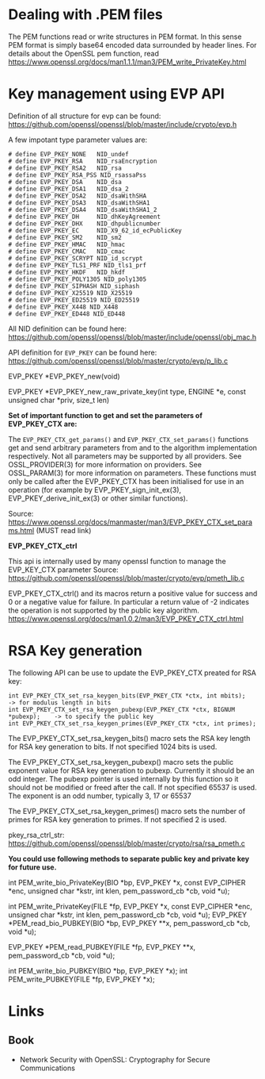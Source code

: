 # Dealing with .PEM files

The PEM functions read or write structures in PEM format. In this sense PEM format is simply base64 encoded data surrounded by header lines. For details about the OpenSSL pem function, read https://www.openssl.org/docs/man1.1.1/man3/PEM_write_PrivateKey.html

# Key management using EVP API

Definition of all structure for evp can be found: https://github.com/openssl/openssl/blob/master/include/crypto/evp.h

A few impotant type parameter values are:
```
# define EVP_PKEY_NONE   NID_undef
# define EVP_PKEY_RSA    NID_rsaEncryption
# define EVP_PKEY_RSA2   NID_rsa
# define EVP_PKEY_RSA_PSS NID_rsassaPss
# define EVP_PKEY_DSA    NID_dsa
# define EVP_PKEY_DSA1   NID_dsa_2
# define EVP_PKEY_DSA2   NID_dsaWithSHA
# define EVP_PKEY_DSA3   NID_dsaWithSHA1
# define EVP_PKEY_DSA4   NID_dsaWithSHA1_2
# define EVP_PKEY_DH     NID_dhKeyAgreement
# define EVP_PKEY_DHX    NID_dhpublicnumber
# define EVP_PKEY_EC     NID_X9_62_id_ecPublicKey
# define EVP_PKEY_SM2    NID_sm2
# define EVP_PKEY_HMAC   NID_hmac
# define EVP_PKEY_CMAC   NID_cmac
# define EVP_PKEY_SCRYPT NID_id_scrypt
# define EVP_PKEY_TLS1_PRF NID_tls1_prf
# define EVP_PKEY_HKDF   NID_hkdf
# define EVP_PKEY_POLY1305 NID_poly1305
# define EVP_PKEY_SIPHASH NID_siphash
# define EVP_PKEY_X25519 NID_X25519
# define EVP_PKEY_ED25519 NID_ED25519
# define EVP_PKEY_X448 NID_X448
# define EVP_PKEY_ED448 NID_ED448
```
All NID definition can be found here: https://github.com/openssl/openssl/blob/master/include/openssl/obj_mac.h


API definition for ``EVP_PKEY`` can be found here: https://github.com/openssl/openssl/blob/master/crypto/evp/p_lib.c


EVP_PKEY *EVP_PKEY_new(void)

EVP_PKEY *EVP_PKEY_new_raw_private_key(int type, ENGINE *e, const unsigned char *priv, size_t len)

**Set of important function to get and set the parameters of EVP_PKEY_CTX are:**

The ``EVP_PKEY_CTX_get_params()`` and ``EVP_PKEY_CTX_set_params()`` functions get and send arbitrary parameters from and to the algorithm implementation respectively. Not all parameters may be supported by all providers. See OSSL_PROVIDER(3) for more information on providers. See OSSL_PARAM(3) for more information on parameters. These functions must only be called after the EVP_PKEY_CTX has been initialised for use in an operation (for example by EVP_PKEY_sign_init_ex(3), EVP_PKEY_derive_init_ex(3) or other similar functions).

Source: https://www.openssl.org/docs/manmaster/man3/EVP_PKEY_CTX_set_params.html  (MUST read link)

**EVP_PKEY_CTX_ctrl**

This api is internally used by many openssl function to manage the EVP_KEY_CTX parameter
Source: https://github.com/openssl/openssl/blob/master/crypto/evp/pmeth_lib.c

EVP_PKEY_CTX_ctrl() and its macros return a positive value for success and 0 or a negative value for failure. In particular a return value of -2 indicates the operation is not supported by the public key algorithm. https://www.openssl.org/docs/man1.0.2/man3/EVP_PKEY_CTX_ctrl.html


# RSA Key generation

The following API can be use to update the EVP_PKEY_CTX preated for RSA key:
```
int EVP_PKEY_CTX_set_rsa_keygen_bits(EVP_PKEY_CTX *ctx, int mbits);           -> for modulus length in bits
int EVP_PKEY_CTX_set_rsa_keygen_pubexp(EVP_PKEY_CTX *ctx, BIGNUM *pubexp);    -> to specify the public key
int EVP_PKEY_CTX_set_rsa_keygen_primes(EVP_PKEY_CTX *ctx, int primes);        
```
The EVP_PKEY_CTX_set_rsa_keygen_bits() macro sets the RSA key length for RSA key generation to bits. If not specified 1024 bits is used.

The EVP_PKEY_CTX_set_rsa_keygen_pubexp() macro sets the public exponent value for RSA key generation to pubexp. Currently it should be an odd integer. The pubexp pointer is used internally by this function so it should not be modified or freed after the call. If not specified 65537 is used. The exponent is an odd number, typically 3, 17 or 65537

The EVP_PKEY_CTX_set_rsa_keygen_primes() macro sets the number of primes for RSA key generation to primes. If not specified 2 is used.

pkey_rsa_ctrl_str: https://github.com/openssl/openssl/blob/master/crypto/rsa/rsa_pmeth.c


**You could use following methods to separate public key and private key for future use.**

int PEM_write_bio_PrivateKey(BIO *bp, EVP_PKEY *x, const EVP_CIPHER *enc,
                    unsigned char *kstr, int klen,
                    pem_password_cb *cb, void *u);

 int PEM_write_PrivateKey(FILE *fp, EVP_PKEY *x, const EVP_CIPHER *enc,
                    unsigned char *kstr, int klen,
                    pem_password_cb *cb, void *u);
EVP_PKEY *PEM_read_bio_PUBKEY(BIO *bp, EVP_PKEY **x,
                    pem_password_cb *cb, void *u);

 EVP_PKEY *PEM_read_PUBKEY(FILE *fp, EVP_PKEY **x,
                    pem_password_cb *cb, void *u);

 int PEM_write_bio_PUBKEY(BIO *bp, EVP_PKEY *x);
 int PEM_write_PUBKEY(FILE *fp, EVP_PKEY *x);

# Links
## Book
- Network Security with OpenSSL: Cryptography for Secure Communications
